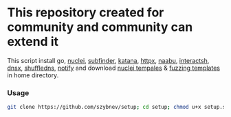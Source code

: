 # This repository created for community and community can extend it
This script install go, [nuclei](https://github.com/projectdiscovery/nuclei), [subfinder](https://github.com/projectdiscovery/subfinder), [katana](https://github.com/projectdiscovery/katana), [httpx](https://github.com/projectdiscovery/fuzzing-templates), [naabu](https://github.com/projectdiscovery/naabu), [interactsh](https://github.com/projectdiscovery/interactsh), [dnsx](https://github.com/projectdiscovery/dnsx), [shuffledns](https://github.com/projectdiscovery/shuffledns), [notify](https://github.com/projectdiscovery/notify) and download [nuclei tempales](https://github.com/projectdiscovery/nuclei-templates) & [fuzzing templates](https://github.com/projectdiscovery/fuzzing-templates) in home directory.

### Usage
```bash
git clone https://github.com/szybnev/setup; cd setup; chmod u+x setup.sh; ./setup.sh
```

